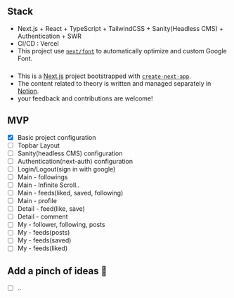 ## Stack

- Next.js + React + TypeScript + TailwindCSS + Sanity(Headless CMS) + Authentication + SWR
- CI/CD : Vercel
- This project use [`next/font`](https://nextjs.org/docs/basic-features/font-optimization) to automatically optimize and custom Google Font.

###

- This is a [Next.js](https://nextjs.org/) project bootstrapped with [`create-next-app`](https://github.com/vercel/next.js/tree/canary/packages/create-next-app).
- The content related to theory is written and managed separately in [Notion](https://www.notion.so/fongfing/Next-JS-a34ed0e801a84a1293a2ec7b34f22ee2).
- your feedback and contributions are welcome!

## MVP

- [x]  Basic project configuration
- [ ]  Topbar Layout
- [ ]  Sanity(headless CMS) configuration
- [ ]  Authentication(next-auth) configuration
- [ ]  Login/Logout(sign in with google)
- [ ]  Main - followings
- [ ]  Main - Infinite Scroll..
- [ ]  Main - feeds(liked, saved, following)
- [ ]  Main - profile
- [ ]  Detail - feed(like, save)
- [ ]  Detail - comment
- [ ]  My - follower, following, posts
- [ ]  My - feeds(posts)
- [ ]  My - feeds(saved)
- [ ]  My - feeds(liked)

## Add a pinch of ideas 🤔

- [ ] ..
